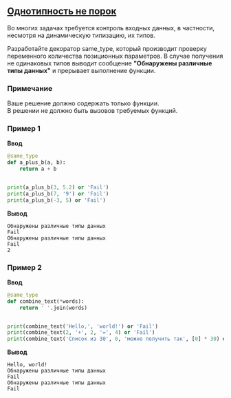 ## [Однотипность не порок](../../../solutions/4.3/43_g.py)

Во многих задачах требуется контроль входных данных, в частности, несмотря на динамическую типизацию, их типов.

Разработайте декоратор same_type, который производит проверку переменного количества позиционных параметров. В случае получения не одинаковых типов выводит сообщение __"Обнаружены различные типы данных"__ и прерывает выполнение функции.

### Примечание

Ваше решение должно содержать только функции.\
В решении не должно быть вызовов требуемых функций.

### Пример 1

__Ввод__
```python
@same_type
def a_plus_b(a, b):
    return a + b


print(a_plus_b(3, 5.2) or 'Fail')
print(a_plus_b(7, '9') or 'Fail')
print(a_plus_b(-3, 5) or 'Fail')
```

__Вывод__
```plaintext
Обнаружены различные типы данных
Fail
Обнаружены различные типы данных
Fail
2
```

### Пример 2

__Ввод__
```python
@same_type
def combine_text(*words):
    return ' '.join(words)


print(combine_text('Hello,', 'world!') or 'Fail')
print(combine_text(2, '+', 2, '=', 4) or 'Fail')
print(combine_text('Список из 30', 0, 'можно получить так', [0] * 30) or 'Fail')
```

__Вывод__
```plaintext
Hello, world!
Обнаружены различные типы данных
Fail
Обнаружены различные типы данных
Fail
```